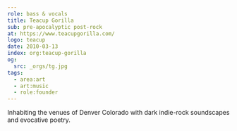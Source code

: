 ```yaml
---
role: bass & vocals
title: Teacup Gorilla
sub: pre-apocalyptic post-rock
at: https://www.teacupgorilla.com/
logo: teacup
date: 2010-03-13
index: org:teacup-gorilla
og:
  src: _orgs/tg.jpg
tags:
  - area:art
  - art:music
  - role:founder
---
```


Inhabiting the venues of Denver Colorado
with dark indie-rock soundscapes and evocative poetry.
